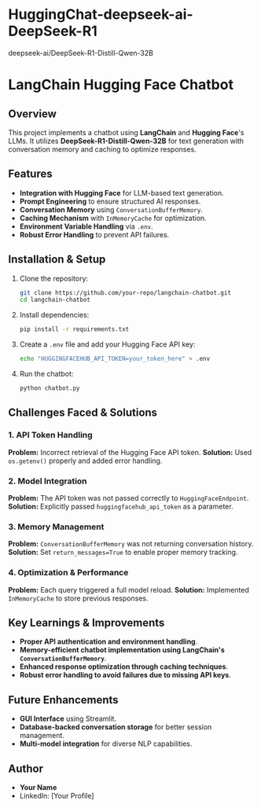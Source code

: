 # HuggingChat-deepseek-ai-DeepSeek-R1
deepseek-ai/DeepSeek-R1-Distill-Qwen-32B


# LangChain Hugging Face Chatbot

## Overview
This project implements a chatbot using **LangChain** and **Hugging Face**'s LLMs. It utilizes **DeepSeek-R1-Distill-Qwen-32B** for text generation with conversation memory and caching to optimize responses.

## Features
- **Integration with Hugging Face** for LLM-based text generation.
- **Prompt Engineering** to ensure structured AI responses.
- **Conversation Memory** using `ConversationBufferMemory`.
- **Caching Mechanism** with `InMemoryCache` for optimization.
- **Environment Variable Handling** via `.env`.
- **Robust Error Handling** to prevent API failures.

## Installation & Setup
1. Clone the repository:
   ```bash
   git clone https://github.com/your-repo/langchain-chatbot.git
   cd langchain-chatbot
   ```
2. Install dependencies:
   ```bash
   pip install -r requirements.txt
   ```
3. Create a `.env` file and add your Hugging Face API key:
   ```bash
   echo "HUGGINGFACEHUB_API_TOKEN=your_token_here" > .env
   ```
4. Run the chatbot:
   ```bash
   python chatbot.py
   ```

## Challenges Faced & Solutions
### 1. API Token Handling
**Problem:** Incorrect retrieval of the Hugging Face API token.
**Solution:** Used `os.getenv()` properly and added error handling.

### 2. Model Integration
**Problem:** The API token was not passed correctly to `HuggingFaceEndpoint`.
**Solution:** Explicitly passed `huggingfacehub_api_token` as a parameter.

### 3. Memory Management
**Problem:** `ConversationBufferMemory` was not returning conversation history.
**Solution:** Set `return_messages=True` to enable proper memory tracking.

### 4. Optimization & Performance
**Problem:** Each query triggered a full model reload.
**Solution:** Implemented `InMemoryCache` to store previous responses.

## Key Learnings & Improvements
- **Proper API authentication and environment handling**.
- **Memory-efficient chatbot implementation using LangChain's `ConversationBufferMemory`**.
- **Enhanced response optimization through caching techniques**.
- **Robust error handling to avoid failures due to missing API keys**.

## Future Enhancements
- **GUI Interface** using Streamlit.
- **Database-backed conversation storage** for better session management.
- **Multi-model integration** for diverse NLP capabilities.

## Author
- **Your Name** 
- LinkedIn: [Your Profile]



